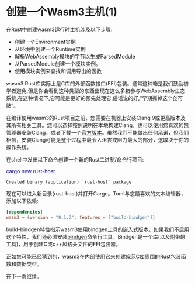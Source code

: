 # 创建一个Wasm3主机(1)

在Rust中创建wasm3运行时主机涉及以下步骤:
- 创建一个Environment实例
- 从环境中创建一个Runtime实例
- 解析WebAssembly模块的字节以生成ParsedModule
- 从ParsedModule创建一个模块实例。
- 使用模块实例来查找和调用导出的函数

wasm3 Rust库实际上是C库的外部函数接口(FFI)包装。通常这种箱是我们鼓励初学者避免,但是你会看到这种类型的东西出现在这么多箱参与WebAssembly生态系统,在这种情况下,它可能是更好的预先处理它,俗话说的好,“早期撕掉这个创可贴”。

在编译使用wasm3的Rust项目之前，您需要在机器上安装Clang 9或更高版本及其所有相关工具。您可以选择按照说明在本地构建Clang，也可以使用您喜欢的包管理器安装Clang，或者下载一个[官方版本](https://releases.llvm.org/)。虽然我们不能做出任何承诺，但我们相信，安装Clang可能是整个过程中最令人沮丧或阻力最大的部分，这取决于你的操作系统。

在shell中发出以下命令创建一个新的Rust二进制/命令行项目:

<font color=Blue>cargo new rust-host</font>

```text
Created binary (application) `rust-host` package
```

现在可以进入新目录(rust-host)并打开Cargo。Toml与您最喜欢的文本编辑器，添加以下依赖:

```toml
[dependencies]
wasm3 = {version = "0.1.3", features = ["build-bindgen"]}
```

build-bindgen特性指示wasm3使用bindgen工具的嵌入式版本。如果我们不启用这个特性，我们还必须安装[bindgen](https://rust-lang.github.io/rust-bindgen/introduction.html)命令行工具。Bindgen是一个库(以及附带的工具)，用于创建C或c++风格头文件的FFI包装器。

正如您可能已经猜到的，wasm3在内部使用它来创建规范C库周围的Rust包装函数和数据类型。

在下一页继续。